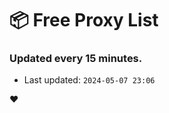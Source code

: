 # :package: Free Proxy List
### Updated every 15 minutes.

- Last updated: `2024-05-07 23:06`

:heart:
